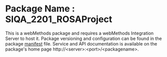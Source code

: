 # Package Name : SIQA_2201_ROSAProject
This is a webMethods package and requires a webMethods Integration Server to host it. Package versioning and configuration can be found in the package [manifest](./SIQA_2201_ROSAProject/manifest.v3) file. Service and API documentation is available on the package's home page http://&lt;server&gt;:&lt;port&gt;/&lt;packagename>.